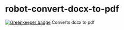 # robot-convert-docx-to-pdf

[![Greenkeeper badge](https://badges.greenkeeper.io/telemark/robot-convert-docx-to-pdf.svg)](https://greenkeeper.io/)
Converts docx to pdf
